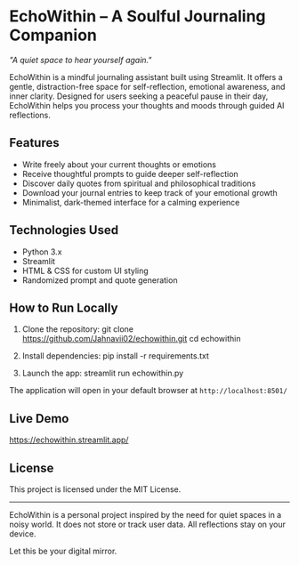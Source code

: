 # EchoWithin – A Soulful Journaling Companion

_"A quiet space to hear yourself again."_

EchoWithin is a mindful journaling assistant built using Streamlit. It offers a gentle, distraction-free space for self-reflection, emotional awareness, and inner clarity. Designed for users seeking a peaceful pause in their day, EchoWithin helps you process your thoughts and moods through guided AI reflections.

## Features

- Write freely about your current thoughts or emotions
- Receive thoughtful prompts to guide deeper self-reflection
- Discover daily quotes from spiritual and philosophical traditions
- Download your journal entries to keep track of your emotional growth
- Minimalist, dark-themed interface for a calming experience

## Technologies Used

- Python 3.x
- Streamlit
- HTML & CSS for custom UI styling
- Randomized prompt and quote generation

## How to Run Locally

1. Clone the repository:
git clone https://github.com/Jahnavii02/echowithin.git
cd echowithin

2. Install dependencies:
pip install -r requirements.txt

3. Launch the app:
streamlit run echowithin.py


The application will open in your default browser at `http://localhost:8501/`

## Live Demo

https://echowithin.streamlit.app/
## License

This project is licensed under the MIT License.

---

EchoWithin is a personal project inspired by the need for quiet spaces in a noisy world. It does not store or track user data. All reflections stay on your device.

Let this be your digital mirror.
